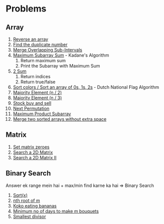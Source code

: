 # Problems

## Array

1.  [Reverse an array](reverse_array.cpp)
2.  [Find the duplicate number](find_duplicate_number.cpp)
3.  [Merge Overlapping Sub-Intervals](merge_intervals.cpp)
4.  [Maximum Subarray Sum](maximum_subarray_sum.cpp) - Kadane's Algorithm
    1. Return maximum sum
    2. Print the Subarray with Maximum Sum
5.  [2 Sum](2_sum.cpp)
    1. Return indices
    2. Return true/false
6.  [Sort colors / Sort an array of 0s, 1s, 2s](sort_colors.cpp) - Dutch National Flag Algorithm
7.  [Majority Element (n / 2)](majority_element_n_2.cpp)
8.  [Majority Element (n / 3)](majority_element_n_3.cpp)
9.  [Stock buy and sell](stock_buy_and_sell.cpp)
10. [Next Permutation](next_permutation.cpp)
11. [Maximum Product Subarray](maximum_product_subarray.cpp)
12. [Merge two sorted arrays without extra space](merge_two_sorted_arrays_without_extra_space.cpp)

## Matrix

1.  [Set matrix zeroes](set_matrix_zeroes.cpp)
2.  [Search a 2D Matrix](search_2d_matrix.cpp)
3.  [Search a 2D Matrix II](search_2d_matrix_ii.cpp)

## Binary Search

Answer ek range mein hai + max/min find karne ka hai => Binary Search

1. [Sqrt(x)](sqrt.cpp)
2. [nth root of m](nth_root_of_m.cpp)
3. [Koko eating bananas](koko_eating_bananas.cpp)
4. [Minimum no of days to make m bouquets](min_days_to_make_m_bouquets.cpp)
5. [Smallest divisor](smallest_divisor.cpp)
